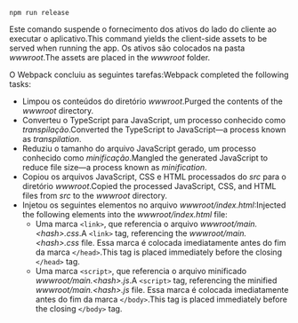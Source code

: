 ```console
npm run release
```

<span data-ttu-id="39641-101">Este comando suspende o fornecimento dos ativos do lado do cliente ao executar o aplicativo.</span><span class="sxs-lookup"><span data-stu-id="39641-101">This command yields the client-side assets to be served when running the app.</span></span> <span data-ttu-id="39641-102">Os ativos são colocados na pasta *wwwroot*.</span><span class="sxs-lookup"><span data-stu-id="39641-102">The assets are placed in the *wwwroot* folder.</span></span>

<span data-ttu-id="39641-103">O Webpack concluiu as seguintes tarefas:</span><span class="sxs-lookup"><span data-stu-id="39641-103">Webpack completed the following tasks:</span></span>

* <span data-ttu-id="39641-104">Limpou os conteúdos do diretório *wwwroot*.</span><span class="sxs-lookup"><span data-stu-id="39641-104">Purged the contents of the *wwwroot* directory.</span></span>
* <span data-ttu-id="39641-105">Converteu o TypeScript para JavaScript, um processo conhecido como *transpilação*.</span><span class="sxs-lookup"><span data-stu-id="39641-105">Converted the TypeScript to JavaScript&mdash;a process known as *transpilation*.</span></span>
* <span data-ttu-id="39641-106">Reduziu o tamanho do arquivo JavaScript gerado, um processo conhecido como *minificação*.</span><span class="sxs-lookup"><span data-stu-id="39641-106">Mangled the generated JavaScript to reduce file size&mdash;a process known as *minification*.</span></span>
* <span data-ttu-id="39641-107">Copiou os arquivos JavaScript, CSS e HTML processados do *src* para o diretório *wwwroot*.</span><span class="sxs-lookup"><span data-stu-id="39641-107">Copied the processed JavaScript, CSS, and HTML files from *src* to the *wwwroot* directory.</span></span>
* <span data-ttu-id="39641-108">Injetou os seguintes elementos no arquivo *wwwroot/index.html*:</span><span class="sxs-lookup"><span data-stu-id="39641-108">Injected the following elements into the *wwwroot/index.html* file:</span></span>
    * <span data-ttu-id="39641-109">Uma marca `<link>`, que referencia o arquivo *wwwroot/main.\<hash\>.css*.</span><span class="sxs-lookup"><span data-stu-id="39641-109">A `<link>` tag, referencing the *wwwroot/main.\<hash\>.css* file.</span></span> <span data-ttu-id="39641-110">Essa marca é colocada imediatamente antes do fim da marca `</head>`.</span><span class="sxs-lookup"><span data-stu-id="39641-110">This tag is placed immediately before the closing `</head>` tag.</span></span>
    * <span data-ttu-id="39641-111">Uma marca `<script>`, que referencia o arquivo minificado *wwwroot/main.\<hash\>.js*.</span><span class="sxs-lookup"><span data-stu-id="39641-111">A `<script>` tag, referencing the minified *wwwroot/main.\<hash\>.js* file.</span></span> <span data-ttu-id="39641-112">Essa marca é colocada imediatamente antes do fim da marca `</body>`.</span><span class="sxs-lookup"><span data-stu-id="39641-112">This tag is placed immediately before the closing `</body>` tag.</span></span>
